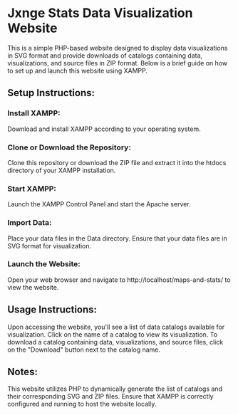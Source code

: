 # Jxnge Stats Data Visualization Website
This is a simple PHP-based website designed to display data visualizations in SVG format and provide downloads of catalogs containing data, visualizations, and source files in ZIP format. Below is a brief guide on how to set up and launch this website using XAMPP.

## Setup Instructions:
### Install XAMPP:
 Download and install XAMPP according to your operating system.
 
### Clone or Download the Repository:
Clone this repository or download the ZIP file and extract it into the htdocs directory of your XAMPP installation.

### Start XAMPP:
Launch the XAMPP Control Panel and start the Apache server.

### Import Data:
 Place your data files in the Data directory. Ensure that your data files are in SVG format for visualization.

### Launch the Website:
 Open your web browser and navigate to http://localhost/maps-and-stats/ to view the website.

## Usage Instructions:
Upon accessing the website, you'll see a list of data catalogs available for visualization.
Click on the name of a catalog to view its visualization.
To download a catalog containing data, visualizations, and source files, click on the "Download" button next to the catalog name.

## Notes:
This website utilizes PHP to dynamically generate the list of catalogs and their corresponding SVG and ZIP files.
Ensure that XAMPP is correctly configured and running to host the website locally.
